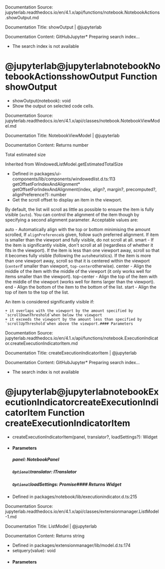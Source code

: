 Documentation Source:
jupyterlab.readthedocs.io/en/4.1.x/api/functions/notebook.NotebookActions.showOutput.md

Documentation Title:
showOutput | @jupyterlab

Documentation Content:
GitHubJupyter* Preparing search index...
* The search index is not available

@jupyterlab@jupyterlabnotebookNotebookActionsshowOutput
Function showOutput
===================

* showOutput(notebook): void
* Show the output on selected code cells.



Documentation Source:
jupyterlab.readthedocs.io/en/4.1.x/api/classes/notebook.NotebookViewModel.md

Documentation Title:
NotebookViewModel | @jupyterlab

Documentation Content:
Returns number

Total estimated size

Inherited from WindowedListModel.getEstimatedTotalSize

* Defined in packages/ui-components/lib/components/windowedlist.d.ts:113
getOffsetForIndexAndAlignment* getOffsetForIndexAndAlignment(index, align?, margin?, precomputed?, alignPreference?): number
* Get the scroll offset to display an item in the viewport.

By default, the list will scroll as little as possible to ensure the item is fully visible (`auto`).
You can control the alignment of the item though by specifying a second alignment parameter.
Acceptable values are:

auto - Automatically align with the top or bottom minimising the amount scrolled,
 If `alignPreference`is given, follow such preferred alignment.
 If item is smaller than the viewport and fully visible, do not scroll at all.
 smart - If the item is significantly visible, don't scroll at all (regardless of whether it fits in the viewport).
 If the item is less than one viewport away, scroll so that it becomes fully visible (following the `auto`heuristics).
 If the item is more than one viewport away, scroll so that it is centered within the viewport (`center`if smaller than viewport, `top-center`otherwise).
 center - Align the middle of the item with the middle of the viewport (it only works well for items smaller than the viewport).
 top-center - Align the top of the item with the middle of the viewport (works well for items larger than the viewport).
 end - Align the bottom of the item to the bottom of the list.
 start - Align the top of item to the top of the list.

An item is considered significantly visible if:


	+ it overlaps with the viewport by the amount specified by `scrollDownThreshold`when below the viewport
	+ it exceeds the viewport by the amount less than specified by `scrollUpThreshold`when above the viewport.#### Parameters



Documentation Source:
jupyterlab.readthedocs.io/en/4.1.x/api/functions/notebook.ExecutionIndicator.createExecutionIndicatorItem.md

Documentation Title:
createExecutionIndicatorItem | @jupyterlab

Documentation Content:
GitHubJupyter* Preparing search index...
* The search index is not available

@jupyterlab@jupyterlabnotebookExecutionIndicatorcreateExecutionIndicatorItem
Function createExecutionIndicatorItem
=====================================

* createExecutionIndicatorItem(panel, translator?, loadSettings?): Widget
* #### Parameters


	##### panel: NotebookPanel
	
	##### `Optional`translator: ITranslator
	
	##### `Optional`loadSettings: Promise#### Returns Widget
* Defined in packages/notebook/lib/executionindicator.d.ts:215



Documentation Source:
jupyterlab.readthedocs.io/en/4.1.x/api/classes/extensionmanager.ListModel-1.md

Documentation Title:
ListModel | @jupyterlab

Documentation Content:
Returns string
* Defined in packages/extensionmanager/lib/model.d.ts:174
* setquery(value): void
* #### Parameters



